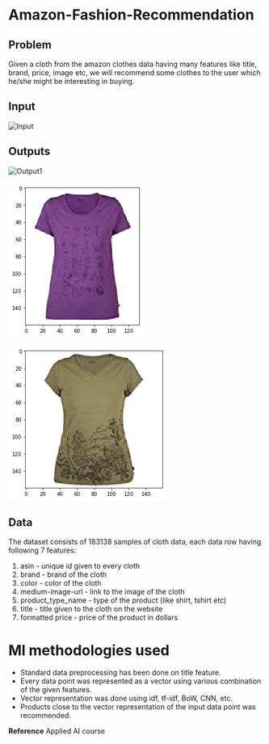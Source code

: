 # Amazon-Fashion-Recommendation

## Problem
Given a cloth from the amazon clothes data having many features like title, brand, price, image etc, we will recommend some clothes to the user which he/she might be interesting in buying.

## Input


![Input](https://user-images.githubusercontent.com/45073252/133004065-fdf781f7-ba96-421c-b627-f54d2625c6b8.png)

## Outputs




![Output1](https://user-images.githubusercontent.com/45073252/133004105-5c8a3fe4-5696-4cbb-a3db-19f86e7030b2.png)

![Output2](https://github.com/Deep1129/Amazon-Fashion-Recommendation/blob/0f55305a109ce1146bca4fedf34df6cd2c07ab7e/Output2.png)

![Output3](https://github.com/Deep1129/Amazon-Fashion-Recommendation/blob/0f55305a109ce1146bca4fedf34df6cd2c07ab7e/Output3.png)



## Data
The dataset consists of 183138 samples of cloth data, each data row having following 7 features:
1. asin                  - unique id given to every cloth
2. brand                 - brand of the cloth
3. color                 - color of the cloth
4. medium-image-url      - link to the image of the cloth
5. product_type_name     - type of the product (like shirt, tshirt etc)
6. title                 - title given to the cloth on the website
7. formatted price       - price of the product in dollars


# Ml methodologies used

* Standard data preprocessing has been done on title feature.
* Every data point was represented as a vector using various combination of the given features.
* Vector representation was done using idf, tf-idf, BoW, CNN, etc.
* Products close to the vector representation of the input data point was recommended.

**Reference**
Applied AI course


